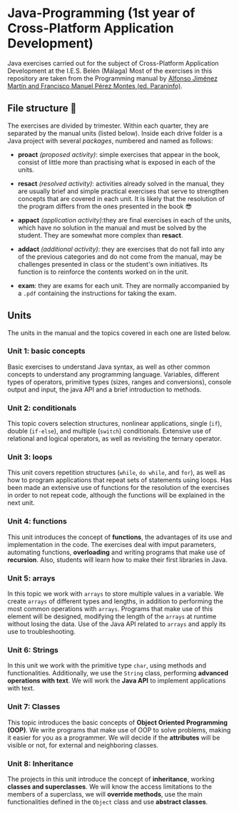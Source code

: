 # Java-Programming (1st year of Cross-Platform Application Development)
Java exercises carried out for the subject of Cross-Platform Application Development at the I.E.S. Belén (Málaga)
Most of the exercises in this repository are taken from the Programming manual by [Alfonso Jiménez Martín and Francisco Manuel Pérez Montes (ed. Paraninfo)](https://www.paraninfo.es/catalogo/9788428342865/programacion--edicion-2021-).

## File structure :file_folder:
The exercises are divided by trimester. Within each quarter, they are separated by the manual units (listed below). Inside each drive folder is a Java project with several *packages*, numbered and named as follows:

- __proact__ *(proposed activity)*: simple exercises that appear in the book, consist of little more than practising what is exposed in each of the units.

- __resact__ *(resolved activity)*: activities already solved in the manual, they are usually brief and simple practical exercises that serve to strengthen concepts that are covered in each unit. It is likely that the resolution of the program differs from the ones presented in the book :sunglasses:

- __appact__ *(application activity)*:they are final exercises in each of the units, which have no solution in the manual and must be solved by the student. They are somewhat more complex than __resact__.

- __addact__ *(additional activity)*: they are exercises that do not fall into any of the previous categories and do not come from the manual, may be challenges presented in class or the student's own initiatives. Its function is to reinforce the contents worked on in the unit.

- __exam__: they are exams for each unit. They are normally accompanied by a `.pdf` containing the instructions for taking the exam.

## Units
The units in the manual and the topics covered in each one are listed below.
### Unit 1: basic concepts
Basic exercises to understand Java syntax, as well as other common concepts to understand any programming language. Variables, different types of operators, primitive types (sizes, ranges and conversions), console output and input, the java API and a brief introduction to methods.

### Unit 2: conditionals
This topic covers selection structures, nonlinear applications, single (`if`), double (`if-else`), and multiple (`switch`) conditionals. Extensive use of relational and logical operators, as well as revisiting the ternary operator.

### Unit 3: loops
This unit covers repetition structures (`while`, `do while`, and `for`), as well as how to program applications that repeat sets of statements using loops. Has been made an extensive use of functions for the resolution of the exercises in order to not repeat code, although the functions will be explained in the next unit.

### Unit 4: functions
This unit introduces the concept of __functions__, the advantages of its use and implementation in the code. The exercises deal with imput parameters, automating functions, __overloading__ and writing programs that make use of __recursion__. Also, students will learn how to make their first libraries in Java.

### Unit 5: arrays
In this topic we work with `arrays` to store multiple values in a variable. We create `arrays` of different types and lengths, in addition to performing the most common operations with `arrays`. Programs that make use of this element will be designed, modifying the length of the `arrays` at runtime without losing the data. Use of the Java API related to `arrays` and apply its use to troubleshooting.

### Unit 6: Strings
In this unit we work with the primitive type `char`, using methods and functionalities. Additionally, we use the `String` class, performing __advanced operations with text__. We will work the __Java API__ to implement applications with text.

### Unit 7: Classes
This topic introduces the basic concepts of __Object Oriented Programming (OOP)__. We write programs that make use of OOP to solve problems, making it easier for you as a programmer. We will decide if the __attributes__ will be visible or not, for external and neighboring classes.

### Unit 8: Inheritance
The projects in this unit introduce the concept of __inheritance__, working __classes and superclasses__. We will know the access limitations to the members of a superclass, we will __override methods__, use the main functionalities defined in the `Object` class and use __abstract classes__.
